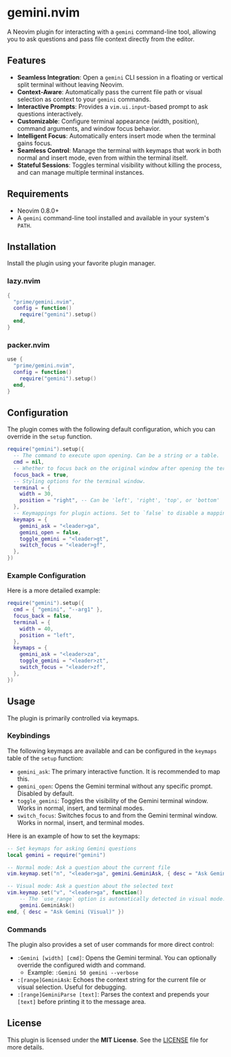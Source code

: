 # gemini.nvim

A Neovim plugin for interacting with a `gemini` command-line tool, allowing you to ask questions and pass file context directly from the editor.

## Features

-   **Seamless Integration**: Open a `gemini` CLI session in a floating or vertical split terminal without leaving Neovim.
-   **Context-Aware**: Automatically pass the current file path or visual selection as context to your `gemini` commands.
-   **Interactive Prompts**: Provides a `vim.ui.input`-based prompt to ask questions interactively.
-   **Customizable**: Configure terminal appearance (width, position), command arguments, and window focus behavior.
-   **Intelligent Focus**: Automatically enters insert mode when the terminal gains focus.
-   **Seamless Control**: Manage the terminal with keymaps that work in both normal and insert mode, even from within the terminal itself.
-   **Stateful Sessions**: Toggles terminal visibility without killing the process, and can manage multiple terminal instances.

## Requirements

-   Neovim 0.8.0+
-   A `gemini` command-line tool installed and available in your system's `PATH`.

## Installation

Install the plugin using your favorite plugin manager.

### lazy.nvim

```lua
{
  "prime/gemini.nvim",
  config = function()
    require("gemini").setup()
  end,
}
```

### packer.nvim

```lua
use {
  "prime/gemini.nvim",
  config = function()
    require("gemini").setup()
  end,
}
```

## Configuration

The plugin comes with the following default configuration, which you can override in the `setup` function.

```lua
require("gemini").setup({
  -- The command to execute upon opening. Can be a string or a table.
  cmd = nil,
  -- Whether to focus back on the original window after opening the terminal.
  focus_back = true,
  -- Styling options for the terminal window.
  terminal = {
    width = 30,
    position = "right", -- Can be 'left', 'right', 'top', or 'bottom'
  },
  -- Keymappings for plugin actions. Set to `false` to disable a mapping.
  keymaps = {
    gemini_ask = "<leader>ga",
    gemini_open = false,
    toggle_gemini = "<leader>gt",
    switch_focus = "<leader>gf",
  },
})
```

### Example Configuration

Here is a more detailed example:

```lua
require("gemini").setup({
  cmd = { "gemini", "--arg1" },
  focus_back = false,
  terminal = {
    width = 40,
    position = "left",
  },
  keymaps = {
    gemini_ask = "<leader>za",
    toggle_gemini = "<leader>zt",
    switch_focus = "<leader>zf",
  },
})
```

## Usage

The plugin is primarily controlled via keymaps.

### Keybindings

The following keymaps are available and can be configured in the `keymaps` table of the `setup` function:

-   `gemini_ask`: The primary interactive function. It is recommended to map this.
-   `gemini_open`: Opens the Gemini terminal without any specific prompt. Disabled by default.
-   `toggle_gemini`: Toggles the visibility of the Gemini terminal window. Works in normal, insert, and terminal modes.
-   `switch_focus`: Switches focus to and from the Gemini terminal window. Works in normal, insert, and terminal modes.

Here is an example of how to set the keymaps:

```lua
-- Set keymaps for asking Gemini questions
local gemini = require("gemini")

-- Normal mode: Ask a question about the current file
vim.keymap.set("n", "<leader>ga", gemini.GeminiAsk, { desc = "Ask Gemini" })

-- Visual mode: Ask a question about the selected text
vim.keymap.set("v", "<leader>ga", function()
    -- The `use_range` option is automatically detected in visual mode.
    gemini.GeminiAsk()
end, { desc = "Ask Gemini (Visual)" })
```

### Commands

The plugin also provides a set of user commands for more direct control:

-   `:Gemini [width] [cmd]`: Opens the Gemini terminal. You can optionally override the configured width and command.
    -   Example: `:Gemini 50 gemini --verbose`
-   `:[range]GeminiAsk`: Echoes the context string for the current file or visual selection. Useful for debugging.
-   `:[range]GeminiParse [text]`: Parses the context and prepends your `[text]` before printing it to the message area.

## License

This plugin is licensed under the **MIT License**. See the [LICENSE](./LICENSE) file for more details.
